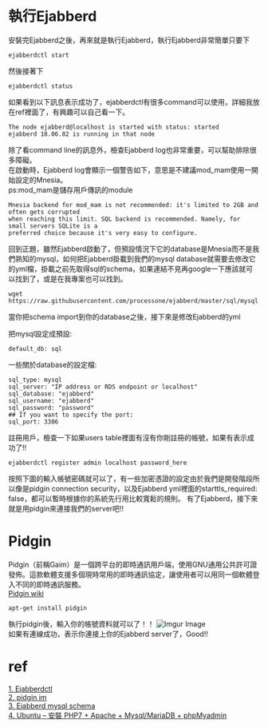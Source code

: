 # 執行Ejabberd
安裝完Ejabberd之後，再來就是執行Ejabberd，執行Ejabberd非常簡單只要下
```
ejabberdctl start
```
然後接著下
```
ejabberdctl status
```
如果看到以下訊息表示成功了，ejabberdctl有很多command可以使用，詳細我放在ref裡面了，有興趣可以自己看一下。
```
The node ejabberd@localhost is started with status: started
ejabberd 18.06.82 is running in that node
```
除了看command line的訊息外，檢查Ejabberd log也非常重要，可以幫助排除很多障礙。  
在啟動時，Ejabberd log會顯示一個警告如下，意思是不建議mod_mam使用一開始設定的Mnesia。  
ps:mod_mam是儲存用戶傳訊的module
```
Mnesia backend for mod_mam is not recommended: it's limited to 2GB and often gets corrupted 
when reaching this limit. SQL backend is recommended. Namely, for small servers SQLite is a 
preferred choice because it's very easy to configure.
```
回到正題，雖然Ejabberd啟動了，但預設情況下它的database是Mnesia而不是我們熟知的mysql，如何把Ejabberd掛載到我們的mysql database就需要去修改它的yml檔，掛載之前先取得sql的schema，如果連結不見再google一下應該就可以找到了，或是在我專案也可以找到。
```
wget  https://raw.githubusercontent.com/processone/ejabberd/master/sql/mysql.sql
```
當你把schema import到你的database之後，接下來是修改Ejabberd的yml

把mysql設定成預設:
```
default_db: sql
```
一些關於database的設定檔:
```
sql_type: mysql
sql_server: "IP address or RDS endpoint or localhost"
sql_database: "ejabberd"
sql_username: "ejabberd"
sql_password: "password"
## If you want to specify the port:
sql_port: 3306
```
註冊用戶，檢查一下如果users table裡面有沒有你剛註冊的帳號，如果有表示成功了!!
```
ejabberdctl register admin localhost password_here
```
按照下圖的輸入帳號密碼就可以了，有一些加密憑證的設定由於我們是開發階段所以像是pidgin connection security，以及Ejabberd yml裡面的starttls_required: false，都可以暫時根據你的系統先行用比較寬鬆的規則。
有了Ejabberd，接下來就是用pidgin來連接我們的server吧!!
# Pidgin
Pidgin（前稱Gaim）是一個跨平台的即時通訊用戶端，使用GNU通用公共許可證發佈。這款軟體支援多個現時常用的即時通訊協定，讓使用者可以用同一個軟體登入不同的即時通訊服務。  
[Pidgin wiki](https://zh.wikipedia.org/wiki/Pidgin)  
```
apt-get install pidgin
```
執行pidgin後，輸入你的帳號資料就可以了！！
![Imgur Image](https://i.imgur.com/34wup0N.png)  
如果有連線成功，表示你連接上你的Ejabberd server了，Good!!  
# ref
[1. Ejabberdctl](https://docs.ejabberd.im/admin/guide/managing/#ejabberdctl-commands)  
[2. pidgin im](https://www.pidgin.im)  
[3. Ejabberd mysql schema](https://github.com/tmc4qn/Ejabberd-Learning/blob/master/ejabbed.sql)  
[4. Ubuntu – 安裝 PHP7 + Apache + Mysql/MariaDB + phpMyadmin](http://jsnwork.kiiuo.com/archives/2505/ubuntu-安裝-php7-apache-mysqlmariadb-phpmyadmin/)
